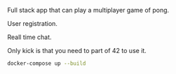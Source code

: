 Full stack app that can play a multiplayer game of pong.

User registration.

Reall time chat.

Only kick is that you need to part of 42 to use it.

```sh
docker-compose up --build
```
